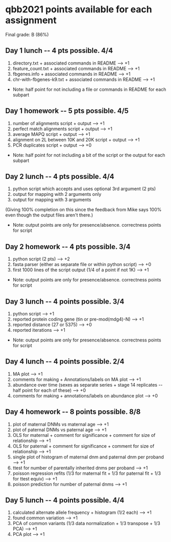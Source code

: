 # qbb2021 points available for each assignment

Final grade: B (86%)

## Day 1 lunch -- 4 pts possible. 4/4

1. directory.txt + associated commands in README --> +1
2. feature_count.txt + associated commands in README --> +1
3. fbgenes.info + associated commands in README --> +1
4. chr-with-fbgenes-k9.txt + associated commands in README --> +1

* Note: half point for not including a file or commands in README for each subpart

## Day 1 homework -- 5 pts possible. 4/5

1. number of alignments script + output --> +1
2. perfect match alignments script + output --> +1
3. average MAPQ script + output --> +1
4. alignment on 2L between 10K and 20K script + output --> +1
5. PCR duplicates script + output --> +0

* Note: half point for not including a bit of the script or the output for each subpart

## Day 2 lunch -- 4 pts possible. 4/4

1. python script which accepts and uses optional 3rd argument (2 pts)
2. output for mapping with 2 arguments only
3. output for mapping with 3 arguments

(Giving 100% completion on this since the feedback from Mike says 100% even though the output files aren't there.)

* Note: output points are only for presence/absence. correctness points for script

## Day 2 homework -- 4 pts possible. 3/4

1. python script (2 pts) --> +2
2. fasta parser (either as separate file or within python script) --> +0
3. first 1000 lines of the script output (1/4 of a point if not 1K) --> +1

* Note: output points are only for presence/absence. correctness points for script

## Day 3 lunch -- 4 points possible. 3/4

1. python script --> +1
2. reported protein coding gene (tin or pre-mod(mdg4)-N) --> +1
3. reported distance (27 or 5375) --> +0
4. reported iterations --> +1

* Note: output points are only for presence/absence. correctness points for script

## Day 4 lunch -- 4 points possible. 2/4

1. MA plot --> +1
2. comments for making + Annotations/labels on MA plot --> +1
3. abundance over time (sexes as separate series + stage 14 replicates -- half point for each of these) --> +0
4. comments for making + annotations/labels on abundance plot --> +0

## Day 4 homework -- 8 points possible. 8/8

1. plot of maternal DNMs vs maternal age --> +1
2. plot of paternal DNMs vs paternal age --> +1
3. OLS for maternal + comment for significance + comment for size of relationship --> +1
4. OLS for paternal + comment for significance + comment for size of relationship --> +1
5. single plot of histogram of maternal dnm and paternal dnm per proband --> +1
6. ttest for number of parentally inherited dnms per proband --> +1
7. poisson regression refits (1/3 for maternal fit + 1/3 for paternal fit + 1/3 for ttest equiv) --> +1
8. poisson prediction for number of paternal dnms --> +1

## Day 5 lunch -- 4 points possible. 4/4

1. calculated alternate allele frequency + histogram (1/2 each) --> +1
2. found common variation --> +1
3. PCA of common variants (1/3 data normalization + 1/3 transpose + 1/3 PCA) --> +1
4. PCA plot --> +1
